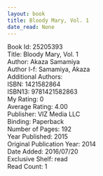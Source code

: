 ```yaml
---
layout: book
title: Bloody Mary, Vol. 1
date_read: None
---
```


Book Id: 25205393<br />
Title: Bloody Mary, Vol. 1<br />
Author: Akaza Samamiya<br />
Author l-f: Samamiya, Akaza<br />
Additional Authors: <br />
ISBN: 1421582864<br />
ISBN13: 9781421582863<br />
My Rating: 0<br />
Average Rating: 4.00<br />
Publisher: VIZ Media LLC<br />
Binding: Paperback<br />
Number of Pages: 192<br />
Year Published: 2015<br />
Original Publication Year: 2014<br />
Date Added: 2016/07/20<br />
Exclusive Shelf: read<br />
Read Count: 1<br />

